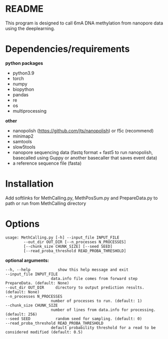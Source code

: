 # README

This program is designed to call 6mA DNA methylation from nanopore data using the deeplearning.

# Dependencies/requirements

**python packages**
* python3.9
* torch
* numpy
* biopython
* pandas
* re
* os
* multiprocessing

**other**
* nanopolish (https://github.com/jts/nanopolish) or f5c (recommend)
* minimap2
* samtools
* slow5tools
* nanopore sequencing data (fastq format + fast5 to run nanopolish, basecalled using Guppy or another basecaller that saves event data)
* a reference sequence file (fasta)

# Installation
Add softlinks for MethCalling.py, MethPosSum.py and PrepareData.py to path or run from MethCalling directory

# Options
    usage: MethCalling.py [-h] --input_file INPUT_FILE 
            --out_dir OUT_DIR [--n_processes N_PROCESSES] 
            [--chunk_size CHUNK_SIZE] [--seed SEED] 
            [--read_proba_threshold READ_PROBA_THRESHOLD]


**optional arguments:**
  
    --h, --help            show this help message and exit
    --input_file INPUT_FILE
                        data.info file comes from forward step PrepareData. (default: None)
    --out_dir OUT_DIR     directory to output prediction results. (default: None)
    --n_processes N_PROCESSES
                        number of processes to run. (default: 1)
    --chunk_size CHUNK_SIZE
                        number of lines from data.info for processing. (default: 256)
    --seed SEED           random seed for sampling. (default: 0)
    --read_proba_threshold READ_PROBA_THRESHOLD
                        default probability threshold for a read to be considered modified (default: 0.5)

